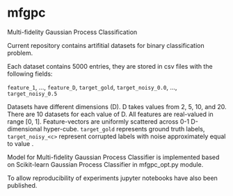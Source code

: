 # mfgpc
Multi-fidelity Gaussian Process Classification

Current repository contains artifitial datasets for binary classification problem. 

Each dataset contains 5000 entries, they are stored in csv files with the following fields:

`feature_1`, ..., `feature_D`, `target_gold`, `target_noisy_0.0`, ..., `target_noisy_0.5`

Datasets have different dimensions (D).
D takes values from 2, 5, 10, and 20. 
There are 10 datasets for each value of D.
All features are real-valued in range [0, 1]. 
Feature-vectors are uniformly scattered across 0-1 D-dimensional hyper-cube.
`target_gold` represents ground truth labels,
`target_noisy_<c>` represent corrupted labels with noise approximately equal to value <c>.


Model for Multi-fidelity Gaussian Process Classifier is implemented based on Scikit-learn Gaussian Process Classifier in mfgpc_opt.py module.

To allow reproducibility of experiments jupyter notebooks have also been published.